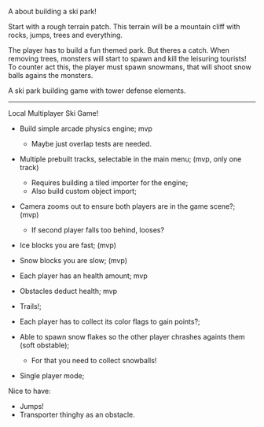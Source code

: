A about building a ski park!

Start with a rough terrain patch. This terrain will be a mountain cliff with rocks, jumps, trees and everything.

The player has to build a fun themed park. But theres a catch. When removing trees, monsters will start to spawn and kill the leisuring tourists!
To counter act this, the player must spawn snowmans, that will shoot snow balls agains the monsters.

A ski park building game with tower defense elements.




--------------


Local Multiplayer Ski Game!

- Build simple arcade physics engine; mvp
    - Maybe just overlap tests are needed.
- Multiple prebuilt tracks, selectable in the main menu; (mvp, only one track)
    - Requires building a tiled importer for the engine;
    - Also build custom object import;
- Camera zooms out to ensure both players are in the game scene?; (mvp)
    - If second player falls too behind, looses?
- Ice blocks you are fast; (mvp)
- Snow blocks you are slow; (mvp)
- Each player has an health amount; mvp
- Obstacles deduct health; mvp


- Trails!;
- Each player has to collect its color flags to gain points?;
- Able to spawn snow flakes so the other player chrashes againts them (soft obstable);
    - For that you need to collect snowballs!
- Single player mode;



Nice to have:

- Jumps!
- Transporter thinghy as an obstacle.
